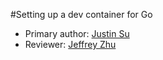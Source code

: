 #Setting up a dev container for Go

* Primary author: [Justin Su](https://github.com/jsu21ges)
* Reviewer: [Jeffrey Zhu](https://github.com/JeffJeffisawesome)
